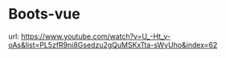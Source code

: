 # Boots-vue

url: https://www.youtube.com/watch?v=U_-Ht_v-oAs&list=PL5zfR9ni8Gsedzu2gQuMSKxTta-sWyUho&index=62